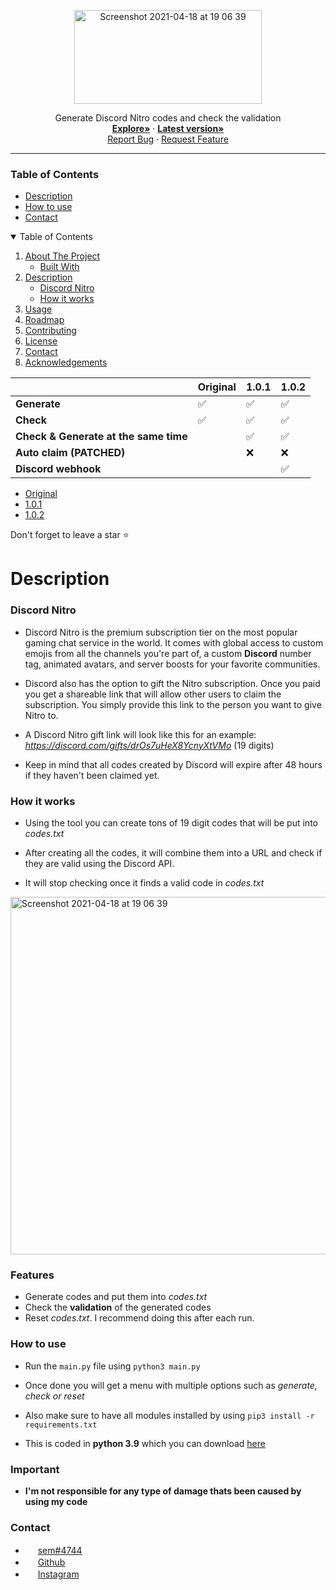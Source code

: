 <p align="center">
<img width="300" height="150" alt="Screenshot 2021-04-18 at 19 06 39" src="https://user-images.githubusercontent.com/78478073/120325661-2bebb180-c2e8-11eb-9a08-8ead7fc9b042.JPG">
</p>
  <p align="center">
    Generate Discord Nitro codes and check the validation
    <br />
    <a href="https://github.com/semmoolenschot/Discord-Nitro-generator"><strong>Explore»</strong></a
    <br />
      ·
      <a href="https://github.com/semmoolenschot/Discord-Nitro-Generator/releases/tag/1.0.1"><strong> Latest version»</strong></a>
    <br />
    <a href="https://github.com/semmoolenschot/Discord-Nitro-generator/issues">Report Bug</a>
    ·
    <a href="https://github.com/semmoolenschot/Discord-Nitro-generator/issues">Request Feature</a>
  

---

### Table of Contents
- [Description](#description)
- [How to use](#how-to-use)
- [Contact](#contact)
      
<details open="open">
  <summary>Table of Contents</summary>
  <ol>
    <li>
      <a href="#description">About The Project</a>
      <ul>
        <li><a href="#built-with">Built With</a></li>
      </ul>
    </li>
    <li>
      <a href="#description">Description</a>
      <ul>
        <li><a href="#discord-nitro">Discord Nitro</a></li>
        <li><a href="#how-it-works">How it works</a></li>
      </ul>
    </li>
    <li><a href="#usage">Usage</a></li>
    <li><a href="#roadmap">Roadmap</a></li>
    <li><a href="#contributing">Contributing</a></li>
    <li><a href="#license">License</a></li>
    <li><a href="#contact">Contact</a></li>
    <li><a href="#acknowledgements">Acknowledgements</a></li>
  </ol>
</details>
      
|⠀| Original | 1.0.1 | 1.0.2 |
| --------- | ----- | ----- | ----- |
| **Generate** | ✅ | ✅ | ✅ |
| **Check** | ✅ | ✅ | ✅ |
| **Check & Generate at the same time** | ⠀ | ✅ | ✅ |
| **Auto claim (PATCHED)** | ⠀ | ❌ | ❌ |
| **Discord webhook** | ⠀ | ⠀ | ✅ |

- [Original](https://github.com/semmoolenschot/Discord-Nitro-Generator)
- [1.0.1](https://github.com/semmoolenschot/Discord-Nitro-Generator/releases/tag/1.0.1)
- [1.0.2](https://github.com/semmoolenschot/Discord-Nitro-Generator/releases/tag/1.0.2)

Don't forget to leave a star ⭐
      


# Description

### Discord Nitro

- Discord Nitro is the premium subscription tier on the most popular gaming chat service in the world. It comes with global access to custom emojis from all the channels you're part of, a custom **Discord** number tag, animated avatars, and server boosts for your favorite communities.

- Discord also has the option to gift the Nitro subscription. Once you paid you get a shareable link that will allow other users to claim the subscription. You simply provide this link to the person you want to give Nitro to.

- A Discord Nitro gift link will look like this for an example: *https://discord.com/gifts/drOs7uHeX8YcnyXtVMo* (19 digits)

- Keep in mind that all codes created by Discord will expire after 48 hours if they haven't been claimed yet.

### How it works

- Using the tool you can create tons of 19 digit codes that will be put into *codes.txt*
- After creating all the codes, it will combine them into a URL and check if they are valid using the Discord API.

- It will stop checking once it finds a valid code in *codes.txt*


<img width="572" alt="Screenshot 2021-04-18 at 19 06 39" src="https://user-images.githubusercontent.com/78478073/115154085-573c7900-a079-11eb-9c96-18ecddd5fffa.png">

### Features
- Generate codes and put them into *codes.txt*
- Check the **validation** of the generated codes
- Reset *codes.txt*. I recommend doing this after each run.

### How to use

- Run the ``main.py`` file using ``python3 main.py``
- Once done you will get a menu with multiple options such as *generate, check or reset*

- Also make sure to have all modules installed by using ``pip3 install -r requirements.txt``

- This is coded in **python 3.9** which you can download [here](https://www.python.org/downloads/)

### Important
- **I'm not responsible for any type of damage thats been caused by using my code**

### Contact

- <img width="16" src="https://i.redd.it/5zec9qw4ppy61.png"> [sem#4744](https://discord.com/)
- <img width="16" src="https://www.monalisaelburg.nl/media/Bladzy/Productset/productset/image/1/g/i/github.jpg"> [Github](https://github.com/semmoolenschot)
- <img width="16" src="https://demaasdijk-events.nl/wp-content/uploads/2019/06/instagram-png-instagram-png-logo-1455.png"> [Instagram](https://instagram.com/semmoolenschot)

